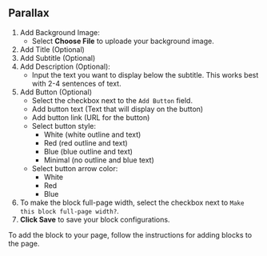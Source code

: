 ## Parallax

1. Add Background Image:
   - Select **Choose File** to uploade your background image.
2. Add Title (Optional)
3. Add Subtitle (Optional)
4. Add Description (Optional):
   - Input the text you want to display below the subtitle. This works best with 2-4 sentences of text.
5. Add Button (Optional)
   - Select the checkbox next to the `Add Button` field.
   - Add button text (Text that will display on the button)
   - Add button link (URL for the button)
   - Select button style:
     - White (white outline and text)
     - Red (red outline and text)
     - Blue (blue outline and text)
     - Minimal (no outline and blue text)
   - Select button arrow color:
     - White
     - Red
     - Blue
6. To make the block full-page width, select the checkbox next to `Make this block full-page width?`.
7. **Click Save** to save your block configurations.

To add the block to your page, follow the instructions for adding blocks to the page.
